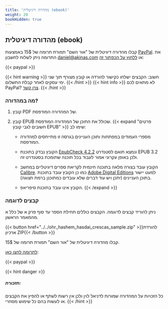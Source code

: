 ```yaml
---
title: 'מהדורה דיגיטלית (ebook)'
weight: 20
bookHidden: true
---
```


## מהדורה דיגיטלית (ebook)


קבלו מהדורה דיגיטלית של "אור השם" תמורת תרומה של 15$ באמצעות [PayPal](https://paypal.me/crescas?locale.x=en_US). את התרומה ניתן לשלוח לחשבון [daniel@akinas.com](https://paypal.me/crescas?locale.x=en_US) או [ללחוץ על הכפתור זה](https://www.paypal.com/cgi-bin/webscr?cmd=_donations&business=CWDT4ALK8BMEN&item_name=Ohr%20haShem%20by%20Rabbi%20Hasdai%20Crescas%20%28digital%20edition%29&currency_code=USD&amount=15&source=url):

{{< paypal >}}

{{< hint warning >}}
חשוב: הקבצים ישלחו כקישור להורדה או קובץ מצורף תוך שני ימי עסקים לאחר קבלת התשלום.
{{< /hint >}}
{{< hint info >}}
לא מתאים לכם PayPal? [צרו קשר](mailto:daniel@shinmem.org).
{{< /hint >}}

### מה במהדורה?

1. קובץ PDF של המהדורה המודפסת.

2. קובץ EPUB שכולל את התוכן של המהדורה המודפסת.
{{< expand "פרטים חשובים לגבי קובץ EPUB" >}}
   שימו לב:

   * מספרי העמודים במפתחות ותוכן העניינים בגרסה זו מתייחסים למהדורה המודפסת.

   * הקובץ נבדק בתוכנת <a href="https://github.com/w3c/epubcheck">EpubCheck 4.2.2</a> ונמצא תואם לסטנדרט EPUB 3.2 ולכן באופן עקרוני אמור לעבוד בכל תוכנה שתומכת בסטנדרט זה.

   * הקובץ עובד בצורה מלאה בתוכנה חינמית לקריאת ספרים דיגיטליים במחשב <a href="https://calibre-ebook.com/">Calibre</a>. כמו כן הקובץ עובד בתוכנת <a href="https://www.adobe.com/solutions/ebook/digital-editions.html">Adobe Digital Editions</a> למעט יישור בתוכן העניינים (יתכן ויש עוד דברים שלא עובדים כמתוכנן ברמת תצוגה).

   * הקובץ אינו עובד בתוכנת סיפריאפ.
{{< /expand >}}


### קבצים לדוגמה
ניתן להוריד קבצים לדוגמה. הקבצים כוללים תחילת הספר עד סוף פרק א של כלל א מהמאמר הראשון.

{{< button href="../../ohr_hashem_hasdai_crescas_sample.zip" >}}להורדת ארכיון ZIP{{< /button >}}

קבלו מהדורה דיגיטלית של "אור השם" תמורת תרומה של 15$.

[לתרומה לחצו כאן](https://www.paypal.com/cgi-bin/webscr?cmd=_donations&business=CWDT4ALK8BMEN&item_name=Ohr%20haShem%20by%20Rabbi%20Hasdai%20Crescas%20%28digital%20edition%29&currency_code=USD&amount=15&source=url):

{{< paypal >}}

{{< hint danger >}}
##### תזכורת:
 כל הזכויות על המהדורה שמורות לדניאל לוין ולכן אין רשות לשתף או להפיץ את הקבצים או לעשות בהם כל שימוש מסחרי.
{{< /hint >}}

